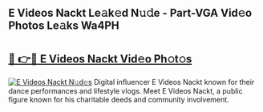 ## E Videos Nackt Le𝚊k𝚎d N𝚞𝚍e - Part-VGA Vid𝚎o Photos Le𝚊ks Wa4PH

# <h2><a href="http://fb60oq.evod.top/?m=E+Videos+Nackt">🔗 👉🔴 E Videos Nackt Vid𝚎o Ph𝚘t𝚘s</a></h2>

[![E Videos Nackt N𝚞d𝚎s](https://i.imgur.com/8V9OHl7.gif)](http://fb60oq.evod.top/?m=E+Videos+Nackt)
Digital influencer E Videos Nackt known for their dance performances and lifestyle vlogs. Meet E Videos Nackt, a public figure known for his charitable deeds and community involvement. 
